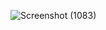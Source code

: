 ![Screenshot (1083)](https://user-images.githubusercontent.com/49157594/142725408-fd5d48c4-d68c-48c4-81d8-12881c3f61b1.png)
